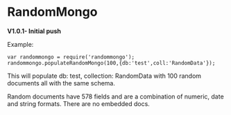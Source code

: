 # RandomMongo

**V1.0.1- Initial push**

Example:
```
var randommongo = require('randommongo');
randommongo.populateRandomMongo(100,{db:'test',coll:'RandomData'});
```

This will populate db: test, collection: RandomData with 100 random documents all with the same schema.

Random documents have 578 fields and are a combination of numeric, date and string formats. There are no embedded docs.